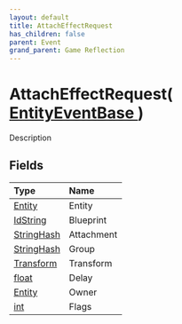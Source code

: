 ```yaml
---
layout: default
title: AttachEffectRequest
has_children: false
parent: Event
grand_parent: Game Reflection
---
```

# AttachEffectRequest( [ EntityEventBase ](/riftbreaker-wiki/docs/game-reflection/events/entity_event_base/) )
Description 

## Fields

| Type | Name |
|:----------|:--------------|
| [Entity](/riftbreaker-wiki/docs/game-reflection/classes/entity/) | Entity |
| [IdString](/riftbreaker-wiki/docs/game-reflection/components/id_string/) | Blueprint |
| [StringHash](/riftbreaker-wiki/docs/game-reflection/classes/string_hash/) | Attachment |
| [StringHash](/riftbreaker-wiki/docs/game-reflection/classes/string_hash/) | Group |
| [Transform](/riftbreaker-wiki/docs/game-reflection/classes/transform/) | Transform |
| [float](/riftbreaker-wiki/docs/game-reflection/components/float/) | Delay |
| [Entity](/riftbreaker-wiki/docs/game-reflection/classes/entity/) | Owner |
| [int](/riftbreaker-wiki/docs/game-reflection/enums/int/) | Flags |

